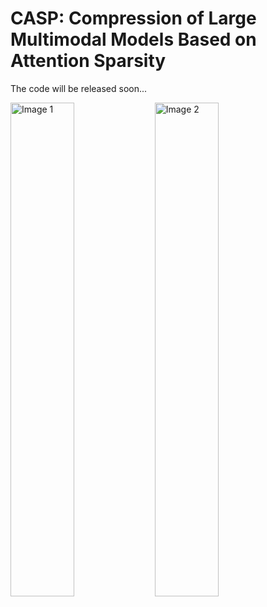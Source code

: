 # CASP: Compression of Large Multimodal Models Based on Attention Sparsity
The code will be released soon...
<p float="left">
  <img src="images/image1.png" alt="Image 1" width="45%" />
  <img src="images/image2.png" alt="Image 2" width="45%" />
</p>

